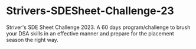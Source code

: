 # Strivers-SDESheet-Challenge-23
Striver's SDE Sheet Challenge 2023.  A 60 days program/challenge to brush your DSA skills in an effective manner and prepare for the placement season the right way. 
